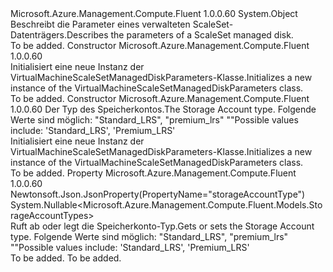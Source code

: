 <Type Name="VirtualMachineScaleSetManagedDiskParameters" FullName="Microsoft.Azure.Management.Compute.Fluent.Models.VirtualMachineScaleSetManagedDiskParameters">
  <TypeSignature Language="C#" Value="public class VirtualMachineScaleSetManagedDiskParameters" />
  <TypeSignature Language="ILAsm" Value=".class public auto ansi beforefieldinit VirtualMachineScaleSetManagedDiskParameters extends System.Object" />
  <TypeSignature Language="DocId" Value="T:Microsoft.Azure.Management.Compute.Fluent.Models.VirtualMachineScaleSetManagedDiskParameters" />
  <TypeSignature Language="VB.NET" Value="Public Class VirtualMachineScaleSetManagedDiskParameters" />
  <TypeSignature Language="F#" Value="type VirtualMachineScaleSetManagedDiskParameters = class" />
  <AssemblyInfo>
    <AssemblyName>Microsoft.Azure.Management.Compute.Fluent</AssemblyName>
    <AssemblyVersion>1.0.0.60</AssemblyVersion>
  </AssemblyInfo>
  <Base>
    <BaseTypeName>System.Object</BaseTypeName>
  </Base>
  <Interfaces />
  <Docs>
    <summary>
            <span data-ttu-id="32e52-101">Beschreibt die Parameter eines verwalteten ScaleSet-Datenträgers.</span><span class="sxs-lookup"><span data-stu-id="32e52-101">Describes the parameters of a ScaleSet managed disk.</span></span>
            </summary>
    <remarks>To be added.</remarks>
  </Docs>
  <Members>
    <Member MemberName=".ctor">
      <MemberSignature Language="C#" Value="public VirtualMachineScaleSetManagedDiskParameters ();" />
      <MemberSignature Language="ILAsm" Value=".method public hidebysig specialname rtspecialname instance void .ctor() cil managed" />
      <MemberSignature Language="DocId" Value="M:Microsoft.Azure.Management.Compute.Fluent.Models.VirtualMachineScaleSetManagedDiskParameters.#ctor" />
      <MemberSignature Language="VB.NET" Value="Public Sub New ()" />
      <MemberType>Constructor</MemberType>
      <AssemblyInfo>
        <AssemblyName>Microsoft.Azure.Management.Compute.Fluent</AssemblyName>
        <AssemblyVersion>1.0.0.60</AssemblyVersion>
      </AssemblyInfo>
      <Parameters />
      <Docs>
        <summary>
            <span data-ttu-id="32e52-102">Initialisiert eine neue Instanz der VirtualMachineScaleSetManagedDiskParameters-Klasse.</span><span class="sxs-lookup"><span data-stu-id="32e52-102">Initializes a new instance of the VirtualMachineScaleSetManagedDiskParameters class.</span></span>
            </summary>
        <remarks>To be added.</remarks>
      </Docs>
    </Member>
    <Member MemberName=".ctor">
      <MemberSignature Language="C#" Value="public VirtualMachineScaleSetManagedDiskParameters (Nullable&lt;Microsoft.Azure.Management.Compute.Fluent.Models.StorageAccountTypes&gt; storageAccountType = null);" />
      <MemberSignature Language="ILAsm" Value=".method public hidebysig specialname rtspecialname instance void .ctor(valuetype System.Nullable`1&lt;valuetype Microsoft.Azure.Management.Compute.Fluent.Models.StorageAccountTypes&gt; storageAccountType) cil managed" />
      <MemberSignature Language="DocId" Value="M:Microsoft.Azure.Management.Compute.Fluent.Models.VirtualMachineScaleSetManagedDiskParameters.#ctor(System.Nullable{Microsoft.Azure.Management.Compute.Fluent.Models.StorageAccountTypes})" />
      <MemberSignature Language="VB.NET" Value="Public Sub New (Optional storageAccountType As Nullable(Of StorageAccountTypes) = null)" />
      <MemberSignature Language="F#" Value="new Microsoft.Azure.Management.Compute.Fluent.Models.VirtualMachineScaleSetManagedDiskParameters : Nullable&lt;Microsoft.Azure.Management.Compute.Fluent.Models.StorageAccountTypes&gt; -&gt; Microsoft.Azure.Management.Compute.Fluent.Models.VirtualMachineScaleSetManagedDiskParameters" Usage="new Microsoft.Azure.Management.Compute.Fluent.Models.VirtualMachineScaleSetManagedDiskParameters storageAccountType" />
      <MemberType>Constructor</MemberType>
      <AssemblyInfo>
        <AssemblyName>Microsoft.Azure.Management.Compute.Fluent</AssemblyName>
        <AssemblyVersion>1.0.0.60</AssemblyVersion>
      </AssemblyInfo>
      <Parameters>
        <Parameter Name="storageAccountType" Type="System.Nullable&lt;Microsoft.Azure.Management.Compute.Fluent.Models.StorageAccountTypes&gt;" />
      </Parameters>
      <Docs>
        <param name="storageAccountType"><span data-ttu-id="32e52-103">Der Typ des Speicherkontos.</span><span class="sxs-lookup"><span data-stu-id="32e52-103">The Storage Account type.</span></span> <span data-ttu-id="32e52-104">Folgende Werte sind möglich: "Standard_LRS", "premium_lrs" ""</span><span class="sxs-lookup"><span data-stu-id="32e52-104">Possible values include: 'Standard_LRS', 'Premium_LRS'</span></span></param>
        <summary>
            <span data-ttu-id="32e52-105">Initialisiert eine neue Instanz der VirtualMachineScaleSetManagedDiskParameters-Klasse.</span><span class="sxs-lookup"><span data-stu-id="32e52-105">Initializes a new instance of the VirtualMachineScaleSetManagedDiskParameters class.</span></span>
            </summary>
        <remarks>To be added.</remarks>
      </Docs>
    </Member>
    <Member MemberName="StorageAccountType">
      <MemberSignature Language="C#" Value="public Nullable&lt;Microsoft.Azure.Management.Compute.Fluent.Models.StorageAccountTypes&gt; StorageAccountType { get; set; }" />
      <MemberSignature Language="ILAsm" Value=".property instance valuetype System.Nullable`1&lt;valuetype Microsoft.Azure.Management.Compute.Fluent.Models.StorageAccountTypes&gt; StorageAccountType" />
      <MemberSignature Language="DocId" Value="P:Microsoft.Azure.Management.Compute.Fluent.Models.VirtualMachineScaleSetManagedDiskParameters.StorageAccountType" />
      <MemberSignature Language="VB.NET" Value="Public Property StorageAccountType As Nullable(Of StorageAccountTypes)" />
      <MemberSignature Language="F#" Value="member this.StorageAccountType : Nullable&lt;Microsoft.Azure.Management.Compute.Fluent.Models.StorageAccountTypes&gt; with get, set" Usage="Microsoft.Azure.Management.Compute.Fluent.Models.VirtualMachineScaleSetManagedDiskParameters.StorageAccountType" />
      <MemberType>Property</MemberType>
      <AssemblyInfo>
        <AssemblyName>Microsoft.Azure.Management.Compute.Fluent</AssemblyName>
        <AssemblyVersion>1.0.0.60</AssemblyVersion>
      </AssemblyInfo>
      <Attributes>
        <Attribute>
          <AttributeName>Newtonsoft.Json.JsonProperty(PropertyName="storageAccountType")</AttributeName>
        </Attribute>
      </Attributes>
      <ReturnValue>
        <ReturnType>System.Nullable&lt;Microsoft.Azure.Management.Compute.Fluent.Models.StorageAccountTypes&gt;</ReturnType>
      </ReturnValue>
      <Docs>
        <summary>
            <span data-ttu-id="32e52-106">Ruft ab oder legt die Speicherkonto-Typ.</span><span class="sxs-lookup"><span data-stu-id="32e52-106">Gets or sets the Storage Account type.</span></span> <span data-ttu-id="32e52-107">Folgende Werte sind möglich: "Standard_LRS", "premium_lrs" ""</span><span class="sxs-lookup"><span data-stu-id="32e52-107">Possible values include: 'Standard_LRS', 'Premium_LRS'</span></span>
            </summary>
        <value>To be added.</value>
        <remarks>To be added.</remarks>
      </Docs>
    </Member>
  </Members>
</Type>